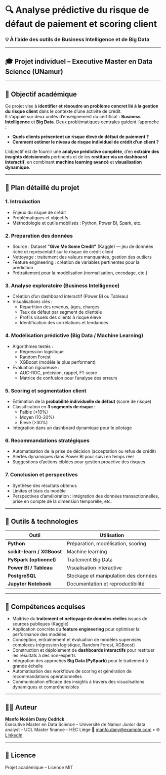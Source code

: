 # 🔍 Analyse prédictive du risque de défaut de paiement et scoring client  
### 💡 À l’aide des outils de Business Intelligence et de Big Data

---

## 🎓 Projet individuel – Executive Master en Data Science (UNamur)

---

## 🎯 Objectif académique

Ce projet vise à **identifier et résoudre un problème concret lié à la gestion du risque client** dans le contexte d’une activité de crédit.  
Il s’appuie sur deux unités d’enseignement du certificat : **Business Intelligence** et **Big Data**. Deux problématiques centrales guident l’approche :

- **Quels clients présentent un risque élevé de défaut de paiement ?**  
- **Comment estimer le niveau de risque individuel de crédit d’un client ?**

L’objectif est de fournir une **analyse prédictive complète**, d’en **extraire des insights décisionnels** pertinents et de les **restituer via un dashboard interactif**, en combinant **machine learning avancé** et **visualisation dynamique**.

---

## 🧭 Plan détaillé du projet

### 1. Introduction
- Enjeux du risque de crédit  
- Problématiques et objectifs  
- Méthodologie et outils mobilisés : Python, Power BI, Spark, etc.

### 2. Préparation des données
- Source : Dataset **"Give Me Some Credit"** (Kaggle) — jeu de données riche et représentatif sur le risque de crédit client  
- Nettoyage : traitement des valeurs manquantes, gestion des outliers  
- Feature engineering : création de variables pertinentes pour la prédiction  
- Prétraitement pour la modélisation (normalisation, encodage, etc.)

### 3. Analyse exploratoire (Business Intelligence)
- Création d’un dashboard interactif (Power BI ou Tableau)  
- Visualisations clés :  
  - Répartition des revenus, âges, charges  
  - Taux de défaut par segment de clientèle  
  - Profils visuels des clients à risque élevé  
  - Identification des corrélations et tendances

### 4. Modélisation prédictive (Big Data / Machine Learning)
- Algorithmes testés :  
  - Régression logistique  
  - Random Forest  
  - XGBoost (modèle le plus performant)  
- Évaluation rigoureuse :  
  - AUC-ROC, précision, rappel, F1-score  
  - Matrice de confusion pour l’analyse des erreurs

### 5. Scoring et segmentation client
- Estimation de la **probabilité individuelle de défaut** (score de risque)  
- Classification en **3 segments de risque** :  
  - Faible (<10%)  
  - Moyen (10-30%)  
  - Élevé (>30%)  
- Intégration dans un dashboard dynamique pour le pilotage

### 6. Recommandations stratégiques
- Automatisation de la prise de décision (acceptation ou refus de crédit)  
- Alertes dynamiques dans Power BI pour suivi en temps réel  
- Suggestions d’actions ciblées pour gestion proactive des risques

### 7. Conclusion et perspectives
- Synthèse des résultats obtenus  
- Limites et biais du modèle  
- Perspectives d’amélioration : intégration des données transactionnelles, prise en compte de la dimension temporelle, etc.

---

## 🧰 Outils & technologies

| Outil              | Utilisation                         |
|--------------------|-----------------------------------|
| **Python**         | Préparation, modélisation, scoring |
| **scikit-learn / XGBoost** | Machine learning              |
| **PySpark (optionnel)** | Traitement Big Data              |
| **Power BI / Tableau** | Visualisation interactive         |
| **PostgreSQL**     | Stockage et manipulation des données |
| **Jupyter Notebook** | Documentation et reproductibilité |

---

## 💼 Compétences acquises

- Maîtrise du **traitement et nettoyage de données réelles** issues de sources publiques (Kaggle)  
- Application concrète du **feature engineering** pour optimiser la performance des modèles  
- Conception, entraînement et évaluation de modèles supervisés complexes (régression logistique, Random Forest, XGBoost)  
- Construction et déploiement de **dashboards interactifs** pour restituer les résultats à des non-experts  
- Intégration des approches **Big Data (PySpark)** pour le traitement à grande échelle  
- Automatisation des workflows de scoring et génération de recommandations opérationnelles  
- Communication efficace des insights à travers des visualisations dynamiques et compréhensibles

---

## 👨‍💻 Auteur

**Manfo Nodèm Dany Cedrick**  
Executive Master en Data Science – Université de Namur 
Junior data analyst - UCL
Master finance - HEC Liège
📧 manfo.dany@example.com • 🌐 [LinkedIn](https://www.linkedin.com/in/)

---

## 📝 Licence

Projet académique – Licence MIT 
